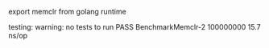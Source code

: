 export memclr from golang runtime

testing: warning: no tests to run
PASS
BenchmarkMemclr-2	100000000	        15.7 ns/op

